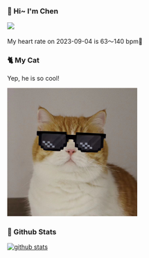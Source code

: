 ### 👋 Hi~ I'm Chen 

![](https://komarev.com/ghpvc/?username=z1cheng&style=flat)

My heart rate on 2023-09-04 is 63～140 bpm💖

### 🐈 My Cat
Yep, he is so cool!

<img src="/images/mycat.jpg" width="300px" />

### 🧐 Github Stats
[![github stats](https://github-readme-stats.vercel.app/api?username=z1cheng&show_icons=true&theme=default)](https://github.com/anuraghazra/github-readme-stats)

